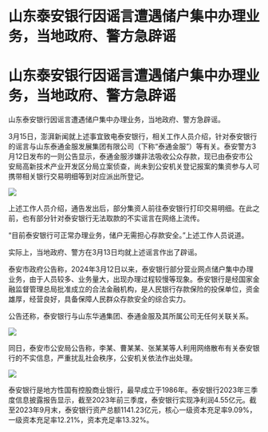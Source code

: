 # 山东泰安银行因谣言遭遇储户集中办理业务，当地政府、警方急辟谣

# 山东泰安银行因谣言遭遇储户集中办理业务，当地政府、警方急辟谣

山东泰安银行因谣言遭遇储户集中办理业务，当地政府、警方急辟谣。

3月15日，澎湃新闻就上述事宜致电泰安银行，相关工作人员介绍，针对泰安银行的谣言与山东泰通金服发展集团有限公司（下称“泰通金服”）等有关。泰安警方3月12日发布的一则公告显示，泰通金服涉嫌非法吸收公众存款，现已由泰安市公安局高新技术产业开发区分局立案侦查，尚未到公安机关登记报案的集资参与人可携带相关银行交易明细等到对应派出所登记。

![](https://inews.gtimg.com/om_bt/Oxanbthjs9HhbS_RmDpAQMUTlswW8AaIjCDy90G6xac84AA/1000)

上述工作人员介绍，通告发出后，部分集资人前往泰安银行打印交易明细。在此之前，也有部分针对泰安银行无法取款的不实谣言在网络上流传。

“目前泰安银行可正常办理业务，储户无需担心存款安全。”上述工作人员说道。

实际上，当地政府、警方在3月13日均就上述谣言作出了辟谣。

泰安市政府公告称，2024年3月12日以来，泰安银行部分营业网点储户集中办理业务，由于人员较多、业务量大，出现办理过程较慢等现象。泰安银行是经国家金融监督管理总局批准成立的合法金融机构，是人民银行存款保险的投保单位，资金雄厚，经营良好，具备保障人民群众存款安全的综合实力。

公告还称，泰安银行与山东华通集团、泰通金服及其所属公司无任何关联关系。

![](https://inews.gtimg.com/om_bt/Oyc0T3NcBQRGqttmJBKTPdUW4eaWyK9Hrxa3YIWo75AsgAA/1000)

同日，泰安市公安局公告称，李某、曹某某、张某某等人利用网络散布有关泰安银行的不实信息，严重扰乱社会秩序，公安机关依法作出处理。

![](https://inews.gtimg.com/om_bt/OaHWk4L7khi1vIUGcylcK3Wp1JFTmwxNMqdo75KCSVwb4AA/1000)

泰安银行是地方性国有控股商业银行，最早成立于1986年。泰安银行2023年三季度信息披露报告显示，截至2023年前三季度，泰安银行实现净利润4.55亿元。截至2023年9月末，泰安银行资产总额1141.23亿元，核心一级资本充足率9.09%，一级资本充足率12.21%，资本充足率13.32%。

